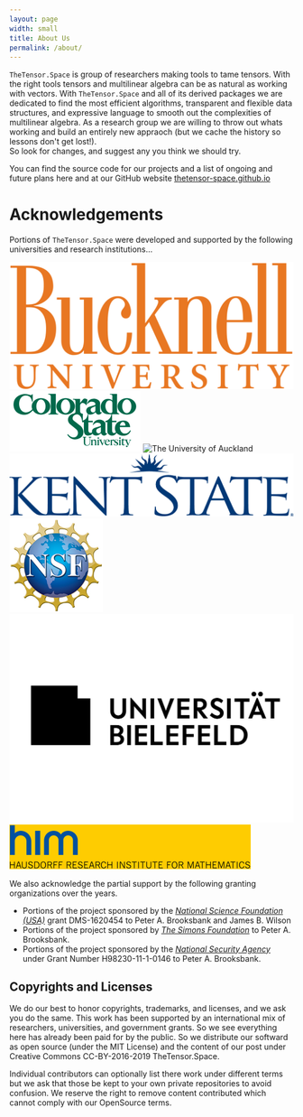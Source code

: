 ```yaml
---
layout: page
width: small
title: About Us
permalink: /about/
---
```




`TheTensor.Space` is group of researchers making tools to tame tensors.
With the right tools tensors and multilinear algebra can be as natural
as working with vectors.  With `TheTensor.Space` and all of its derived 
packages we are dedicated to find the most efficient algorithms, 
transparent and flexible data structures, and expressive language
to smooth out the complexities of multilinear algebra.  As a research
group we are willing to throw out whats working and build an entirely 
new appraoch (but we cache the history so lessons don't get lost!).  
So look for changes, and suggest any you think we should try.

You can find the source code for our projects and a list of ongoing and future plans
here and at our GitHub website [thetensor-space.github.io](https://thetensor-space.github.io)

# Acknowledgements

Portions of `TheTensor.Space` were developed and supported by the following universities and research institutions...
 
 <div class="custom-image-row">
  <img alt="Bucknell University" src="/uploads/images/logo_bucknell_university.png"/>
  
  <img alt="The Colorado State University" src="/uploads/images/CSU-logo.png"/>

  <img alt="The University of Auckland" src="https://cdn.auckland.ac.nz/assets/central/central-services/mediaandmarketing/uoa-logos-2015/uoa-logo-2015-reverse.png"/>

  <img alt="Kent State University" style="border-width:0" src="/uploads/images/kent-state.png"/>

  <img alt="National Science Foundation USA" src="/uploads/images/nsf1.jpg"/>

  <img alt="University Bielefeld" src="/uploads/images/logo_uni_bielefeld.jpg"/>

  <img alt="Hausdorff Institute For Mathematics" src="/uploads/images/logo_him.gif">

</div>

We also acknowledge the partial support by the following granting organizations over the years.
 * Portions of the project sponsored by the _[National Science Foundation (USA)](https://www.nsf.gov/about/)_ grant DMS-1620454 to Peter A. Brooksbank and James B. Wilson
* Portions of the project sponsored by _[The Simons Foundation](https://www.simonsfoundation.org/)_ to Peter A. Brooksbank.
* Portions of the project sponsored by the _[National Security Agency](https://www.nsa.gov/What-We-Do/Research/Math-Sciences-Program/)_ under Grant Number H98230-11-1-0146 to Peter A. Brooksbank.

## Copyrights and Licenses 

We do our best to honor copyrights, trademarks, and licenses, and we ask you do the same.  This work has been supported by an international mix of researchers, universities, and government grants.  So we see everything here has already been paid for by the public.  So we distribute our softward as open source (under the MIT License) and the content of our post under Creative Commons CC-BY-2016-2019 TheTensor.Space.

Individual contributors can optionally list there work under different terms but we ask that those be kept to your own private repositories to avoid confusion.  We reserve the right to remove content contributed which cannot comply with our OpenSource terms.
